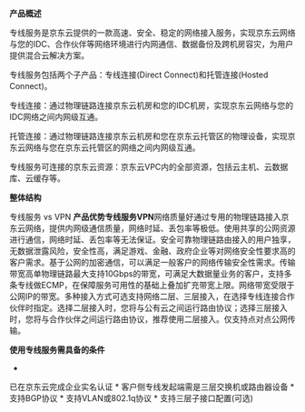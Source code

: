 **产品概述**

专线服务是京东云提供的一款高速、安全、稳定的网络接入服务，实现京东云网络与您的IDC、合作伙伴等网络环境进行内网通信、数据备份及跨机房容灾，为用户提供混合云解决方案。

专线服务包括两个子产品：专线连接(Direct Connect)和托管连接(Hosted Connect)。

专线连接：通过物理链路连接京东云机房和您的IDC机房，实现京东云网络与您的IDC网络之间内网级互通。

托管连接：通过物理链路连接京东云机房和您在京东云托管区的物理设备，实现京东云网络与您在京东云托管区的网络之间内网级互通。

专线服务可连接的京东云资源：京东云VPC内的全部资源，包括云主机、云数据库、云缓存等。

**整体结构**

专线服务 vs VPN
**产品优势****专线服务****VPN**网络质量好通过专用的物理链路接入京东云网络，提供内网级通信质量，网络时延、丢包率等极低。使用共享的公网资源进行通信，网络时延、丢包率等无法保证。安全可靠物理链路由接入的用户独享，无数据泄露风险，安全性高，满足游戏、金融、政府企业等对网络安全性要求高的客户需求。基于公网的加密通信，可以满足一般客户的网络传输安全性需求。传输带宽高单物理链路最大支持10Gbps的带宽，可满足大数据量业务的客户，支持多条专线做ECMP，在保障服务可用性的基础上叠加扩充带宽上限。网络带宽受限于公网IP的带宽。多种接入方式可选支持网络二层、三层接入，在选择专线连接合作伙伴时指定。选择二层接入时，您将与公有云之间运行路由协议；选择三层接入时，您将与合作伙伴之间运行路由协议，推荐使用二层接入。仅支持点对点公网传输。

**使用专线服务需具备的条件**

* 
已在京东云完成企业实名认证
* 
客户侧专线发起端需是三层交换机或路由器设备
* 
支持BGP协议
* 
支持VLAN或802.1q协议
* 
支持三层子接口配置(可选)